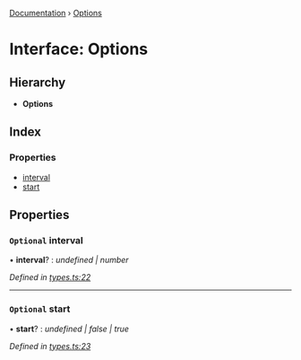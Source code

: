 [Documentation](../README.md) › [Options](options.md)

# Interface: Options

## Hierarchy

* **Options**

## Index

### Properties

* [interval](options.md#optional-interval)
* [start](options.md#optional-start)

## Properties

### `Optional` interval

• **interval**? : *undefined | number*

*Defined in [types.ts:22](https://github.com/badbatch/cachemap/blob/2f4f64a/packages/reaper/src/types.ts#L22)*

___

### `Optional` start

• **start**? : *undefined | false | true*

*Defined in [types.ts:23](https://github.com/badbatch/cachemap/blob/2f4f64a/packages/reaper/src/types.ts#L23)*
